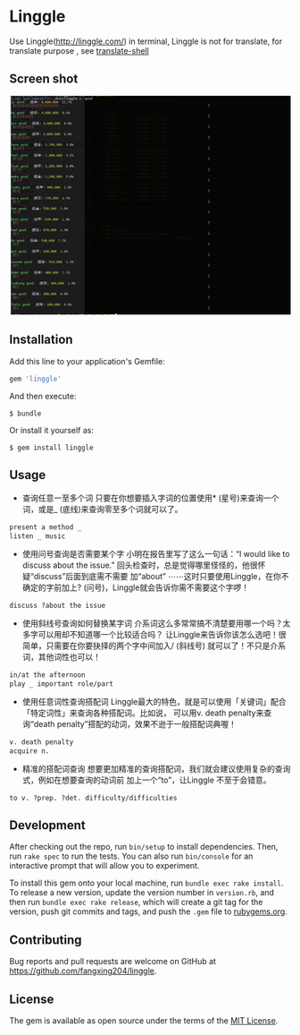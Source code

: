 # Linggle
Use Linggle(http://linggle.com/) in terminal, Linggle is not for translate, for translate purpose
, see [translate-shell](https://github.com/soimort/translate-shell)

## Screen shot
![linggle cli](https://raw.githubusercontent.com/fffx/linggle-cli/master/assets/short.png)

## Installation

Add this line to your application's Gemfile:

```ruby
gem 'linggle'
```

And then execute:

    $ bundle

Or install it yourself as:

    $ gem install linggle

## Usage

- 查询任意一至多个词
只要在你想要插入字词的位置使用* (星号)来查询一个词，或是_ (底线)来查询零至多个词就可以了。

```
present a method _
listen _ music
```



- 使用问号查询是否需要某个字
小明在报告里写了这么一句话：“I would like to discuss about the issue.”
回头检查时，总是觉得哪里怪怪的，他很怀疑“discuss”后面到底需不需要
加“about” ⋯⋯这时只要使用Linggle，在你不确定的字前加上? (问号)，Linggle就会告诉你需不需要这个字啰！

```
discuss ?about the issue
```

- 使用斜线号查询如何替换某字词
介系词这么多常常搞不清楚要用哪一个吗？太多字可以用却不知道哪一个比较适合吗？
让Linggle来告诉你该怎么选吧！很简单，只需要在你要抉择的两个字中间加入/ (斜线号)
就可以了！不只是介系词，其他词性也可以！

```
in/at the afternoon
play _ important role/part
```

- 使用任意词性查询搭配词
Linggle最大的特色，就是可以使用「关键词」配合「特定词性」来查询各种搭配词。比如说，
可以用v. death penalty来查询“death penalty”搭配的动词，效果不逊于一般搭配词典喔！
```
v. death penalty
acquire n.
```


- 精准的搭配词查询
想要更加精准的查询搭配词，我们就会建议使用复杂的查询式，例如在想要查询的动词前
加上一个“to”，让Linggle 不至于会错意。
```
to v. ?prep. ?det. difficulty/difficulties
```


## Development

After checking out the repo, run `bin/setup` to install dependencies. Then, run `rake spec` to run the tests. You can also run `bin/console` for an interactive prompt that will allow you to experiment.

To install this gem onto your local machine, run `bundle exec rake install`. To release a new version, update the version number in `version.rb`, and then run `bundle exec rake release`, which will create a git tag for the version, push git commits and tags, and push the `.gem` file to [rubygems.org](https://rubygems.org).

## Contributing

Bug reports and pull requests are welcome on GitHub at https://github.com/fangxing204/linggle.

## License

The gem is available as open source under the terms of the [MIT License](https://opensource.org/licenses/MIT).
